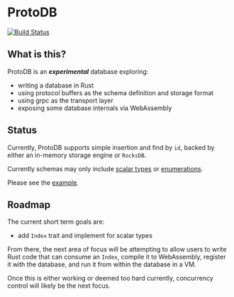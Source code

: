 ProtoDB
=======

[![Build Status](https://travis-ci.org/kevindrosendahl/ProtoDB.svg?branch=master)](https://travis-ci.org/kevindrosendahl/ProtoDB)

## What is this?
ProtoDB is an ***experimental*** database exploring:
- writing a database in Rust
- using protocol buffers as the schema definition and storage format
- using grpc as the transport layer
- exposing some database internals via WebAssembly

## Status

Currently, ProtoDB supports simple insertion and find by `id`, backed by either an in-memory storage engine or `RocksDB`.

Currently schemas may only include [scalar types](https://developers.google.com/protocol-buffers/docs/proto3#scalar) or [enumerations](https://developers.google.com/protocol-buffers/docs/proto3#enum).

Please see the [example](examples/python/simple).

## Roadmap

The current short term goals are:
- add `Index` trait and implement for scalar types

From there, the next area of focus will be attempting to allow users to write Rust code that can consume an `Index`, compile it to WebAssembly, register it with the database, and run it from within the database in a VM.

Once this is either working or deemed too hard currently, concurrency control will likely be the next focus.